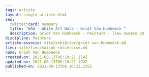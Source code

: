 ```yaml
---
tags: artiste
layout: single-artiste.html
seo:
  twitter:card: summary
  title: "WAW - White Art Walk - Griet Van Humbeeck "
  description: Griet Van Humbeeck - Peinture - lieu numéro 20
discipline: Peinture
artiste-associe: site/exhibitor/griet-van-humbeeck.md
lieu: site/lieu/maison-rosiéroise.md
name: Griet Van Humbeeck
created-on: 2021-08-13T06:10:21.174Z
updated-on: 2021-08-13T06:10:21.199Z
published-on: 2021-08-13T06:10:21.235Z
---
```

